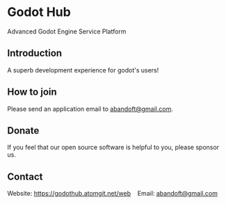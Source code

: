 # Godot Hub

Advanced Godot Engine Service Platform  

## Introduction
A superb development experience for godot's users!  

## How to join
Please send an application email to abandoft@gmail.com.  

## Donate
If you feel that our open source software is helpful to you, please sponsor us.  

## Contact
Website: https://godothub.atomgit.net/web &nbsp;&nbsp;&nbsp;Email: abandoft@gmail.com  